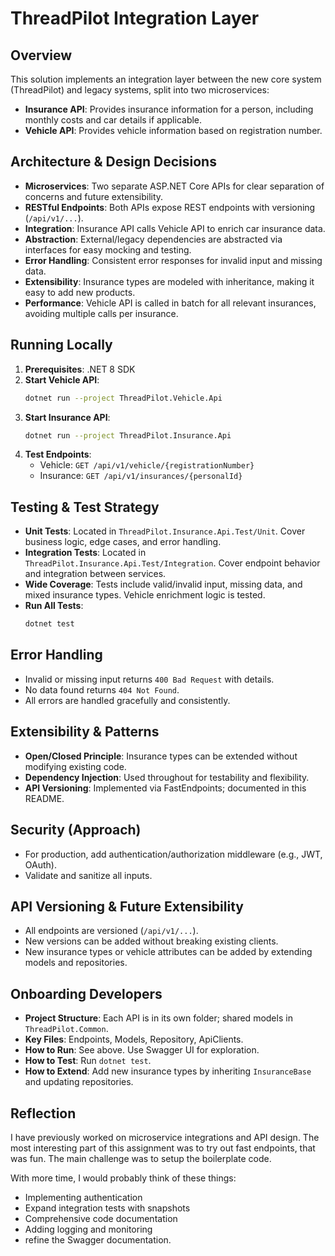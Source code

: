 # ThreadPilot Integration Layer

## Overview
This solution implements an integration layer between the new core system (ThreadPilot) and legacy systems, split into two microservices:
- **Insurance API**: Provides insurance information for a person, including monthly costs and car details if applicable.
- **Vehicle API**: Provides vehicle information based on registration number.

## Architecture & Design Decisions
- **Microservices**: Two separate ASP.NET Core APIs for clear separation of concerns and future extensibility.
- **RESTful Endpoints**: Both APIs expose REST endpoints with versioning (`/api/v1/...`).
- **Integration**: Insurance API calls Vehicle API to enrich car insurance data.
- **Abstraction**: External/legacy dependencies are abstracted via interfaces for easy mocking and testing.
- **Error Handling**: Consistent error responses for invalid input and missing data.
- **Extensibility**: Insurance types are modeled with inheritance, making it easy to add new products.
- **Performance**: Vehicle API is called in batch for all relevant insurances, avoiding multiple calls per insurance.

## Running Locally
1. **Prerequisites**: .NET 8 SDK
2. **Start Vehicle API**:
   ```bash
   dotnet run --project ThreadPilot.Vehicle.Api
   ```
3. **Start Insurance API**:
   ```bash
   dotnet run --project ThreadPilot.Insurance.Api
   ```
4. **Test Endpoints**:
    - Vehicle: `GET /api/v1/vehicle/{registrationNumber}`
    - Insurance: `GET /api/v1/insurances/{personalId}`

## Testing & Test Strategy
- **Unit Tests**: Located in `ThreadPilot.Insurance.Api.Test/Unit`. Cover business logic, edge cases, and error handling.
- **Integration Tests**: Located in `ThreadPilot.Insurance.Api.Test/Integration`. Cover endpoint behavior and integration between services.
- **Wide Coverage**: Tests include valid/invalid input, missing data, and mixed insurance types. Vehicle enrichment logic is tested.
- **Run All Tests**:
   ```bash
   dotnet test
   ```

## Error Handling
- Invalid or missing input returns `400 Bad Request` with details.
- No data found returns `404 Not Found`.
- All errors are handled gracefully and consistently.

## Extensibility & Patterns
- **Open/Closed Principle**: Insurance types can be extended without modifying existing code.
- **Dependency Injection**: Used throughout for testability and flexibility.
- **API Versioning**: Implemented via FastEndpoints; documented in this README.

## Security (Approach)
- For production, add authentication/authorization middleware (e.g., JWT, OAuth).
- Validate and sanitize all inputs.

## API Versioning & Future Extensibility
- All endpoints are versioned (`/api/v1/...`).
- New versions can be added without breaking existing clients.
- New insurance types or vehicle attributes can be added by extending models and repositories.

## Onboarding Developers
- **Project Structure**: Each API is in its own folder; shared models in `ThreadPilot.Common`.
- **Key Files**: Endpoints, Models, Repository, ApiClients.
- **How to Run**: See above. Use Swagger UI for exploration.
- **How to Test**: Run `dotnet test`.
- **How to Extend**: Add new insurance types by inheriting `InsuranceBase` and updating repositories.

## Reflection
I have previously worked on microservice integrations and API design.
The most interesting part of this assignment was to try out fast endpoints, that was fun.
The main challenge was to setup the boilerplate code.

With more time, I would probably think of these things:
* Implementing authentication
* Expand integration tests with snapshots
* Comprehensive code documentation
* Adding logging and monitoring
* refine the Swagger documentation.
